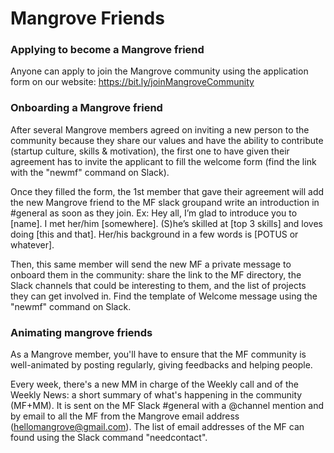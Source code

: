# Mangrove Friends


### Applying to become a Mangrove friend
Anyone can apply to join the Mangrove community using the application form on our website: https://bit.ly/joinMangroveCommunity

### Onboarding a Mangrove friend
After several Mangrove members agreed on inviting a new person to the community because they share our values and have the ability to contribute (startup culture, skills & motivation), the first one to have given their agreement has to invite the applicant to fill the welcome form (find the link with the "newmf" command on Slack). 

Once they filled the form, the 1st member that gave their agreement will add the new Mangrove friend to the MF slack  groupand write an introduction in #general as soon as they join.
Ex: Hey all, I’m glad to introduce you to [name]. I met her/him [somewhere]. (S)he’s skilled at [top 3 skills] and loves doing [this and that]. Her/his background in a few words is [POTUS or whatever].

Then, this same member will send the new MF a private message to onboard them in the community: share the link to the MF directory, the Slack channels that could be interesting to them, and the list of projects they can get involved in. Find the template of Welcome message using the "newmf" command on Slack.


### Animating mangrove friends

As a Mangrove member, you'll have to ensure that the MF community is well-animated by posting regularly, giving feedbacks and helping people.

Every week, there's a new MM in charge of the Weekly call and of the Weekly News: a short summary of what's happening in the community (MF+MM). It is sent on the MF Slack #general with a @channel mention and by email to all the MF from the Mangrove email address (hellomangrove@gmail.com). The list of email addresses of the MF can found using the Slack command "needcontact".